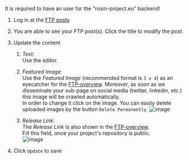 It is required to have an user for the "rosin-project.eu" backend!
1. Log in at the [FTP posts][1]
1. You are able to see your FTP post(s). Click the title to modify the post.
1. Update the content

    1. _Text_:  
      Use the editor.
      
    1. _Featured Image_:  
      Use the _Featured Image_ (recommended format is `3 x 4`) as an eyecatcher for the [FTP-overview][2]. Moreover, as soon as we disseminate your sub-page on social media (twitter, linkedin, etc.) this image will be crawled automatically.  
      In order to change it click on the image. You can easily delete uploaded images by the button `Delete Permanently`.
      ![image](https://user-images.githubusercontent.com/17281534/43964447-2bc23c6e-9cbd-11e8-866d-62bdb017b57a.png)

    1. _Release Link_:  
      The _Release Link_ is also shown in the [FTP-overview][2].  
      Fill this field, once your project's repository is public.  
      ![image](https://user-images.githubusercontent.com/17281534/43965284-272b6214-9cbf-11e8-9109-1f3394a3955b.png)
    
1. Click `Update` to save

[1]:http://rosin-project.eu/wp-admin/edit.php?post_type=ftp
[2]:http://rosin-project.eu/results
  
